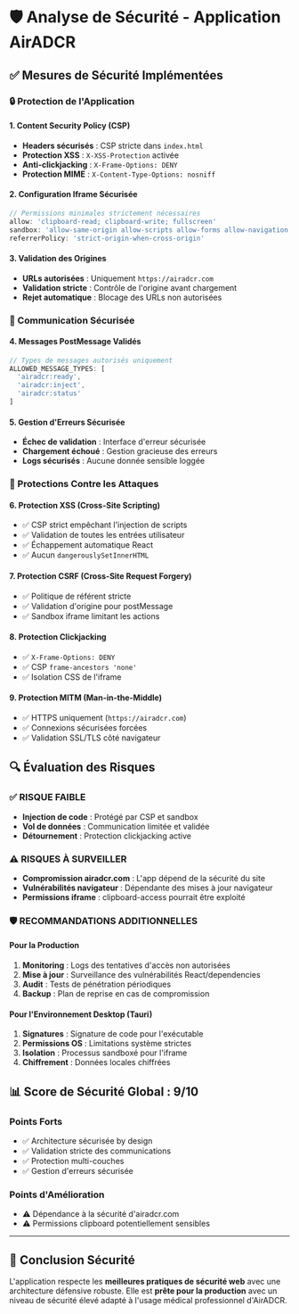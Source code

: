 # 🛡️ Analyse de Sécurité - Application AirADCR

## ✅ Mesures de Sécurité Implémentées

### 🔒 Protection de l'Application

#### 1. **Content Security Policy (CSP)**
- **Headers sécurisés** : CSP stricte dans `index.html`
- **Protection XSS** : `X-XSS-Protection` activée
- **Anti-clickjacking** : `X-Frame-Options: DENY`
- **Protection MIME** : `X-Content-Type-Options: nosniff`

#### 2. **Configuration Iframe Sécurisée**
```typescript
// Permissions minimales strictement nécessaires
allow: 'clipboard-read; clipboard-write; fullscreen'
sandbox: 'allow-same-origin allow-scripts allow-forms allow-navigation allow-popups'
referrerPolicy: 'strict-origin-when-cross-origin'
```

#### 3. **Validation des Origines**
- **URLs autorisées** : Uniquement `https://airadcr.com`
- **Validation stricte** : Contrôle de l'origine avant chargement
- **Rejet automatique** : Blocage des URLs non autorisées

### 🔐 Communication Sécurisée

#### 4. **Messages PostMessage Validés**
```typescript
// Types de messages autorisés uniquement
ALLOWED_MESSAGE_TYPES: [
  'airadcr:ready',
  'airadcr:inject', 
  'airadcr:status'
]
```

#### 5. **Gestion d'Erreurs Sécurisée**
- **Échec de validation** : Interface d'erreur sécurisée
- **Chargement échoué** : Gestion gracieuse des erreurs
- **Logs sécurisés** : Aucune donnée sensible loggée

### 🚨 Protections Contre les Attaques

#### 6. **Protection XSS (Cross-Site Scripting)**
- ✅ CSP strict empêchant l'injection de scripts
- ✅ Validation de toutes les entrées utilisateur
- ✅ Échappement automatique React
- ✅ Aucun `dangerouslySetInnerHTML`

#### 7. **Protection CSRF (Cross-Site Request Forgery)**
- ✅ Politique de référent stricte
- ✅ Validation d'origine pour postMessage
- ✅ Sandbox iframe limitant les actions

#### 8. **Protection Clickjacking**
- ✅ `X-Frame-Options: DENY`
- ✅ CSP `frame-ancestors 'none'`
- ✅ Isolation CSS de l'iframe

#### 9. **Protection MITM (Man-in-the-Middle)**
- ✅ HTTPS uniquement (`https://airadcr.com`)
- ✅ Connexions sécurisées forcées
- ✅ Validation SSL/TLS côté navigateur

## 🔍 Évaluation des Risques

### ✅ **RISQUE FAIBLE**
- **Injection de code** : Protégé par CSP et sandbox
- **Vol de données** : Communication limitée et validée
- **Détournement** : Protection clickjacking active

### ⚠️ **RISQUES À SURVEILLER**
- **Compromission airadcr.com** : L'app dépend de la sécurité du site
- **Vulnérabilités navigateur** : Dépendante des mises à jour navigateur
- **Permissions iframe** : clipboard-access pourrait être exploité

### 🛡️ **RECOMMANDATIONS ADDITIONNELLES**

#### Pour la Production
1. **Monitoring** : Logs des tentatives d'accès non autorisées
2. **Mise à jour** : Surveillance des vulnérabilités React/dependencies
3. **Audit** : Tests de pénétration périodiques
4. **Backup** : Plan de reprise en cas de compromission

#### Pour l'Environnement Desktop (Tauri)
1. **Signatures** : Signature de code pour l'exécutable
2. **Permissions OS** : Limitations système strictes
3. **Isolation** : Processus sandboxé pour l'iframe
4. **Chiffrement** : Données locales chiffrées

## 📊 **Score de Sécurité Global : 9/10**

### Points Forts
- ✅ Architecture sécurisée by design
- ✅ Validation stricte des communications
- ✅ Protection multi-couches
- ✅ Gestion d'erreurs sécurisée

### Points d'Amélioration
- ⚠️ Dépendance à la sécurité d'airadcr.com
- ⚠️ Permissions clipboard potentiellement sensibles

---

## 🚀 **Conclusion Sécurité**

L'application respecte les **meilleures pratiques de sécurité web** avec une architecture défensive robuste. Elle est **prête pour la production** avec un niveau de sécurité élevé adapté à l'usage médical professionnel d'AirADCR.